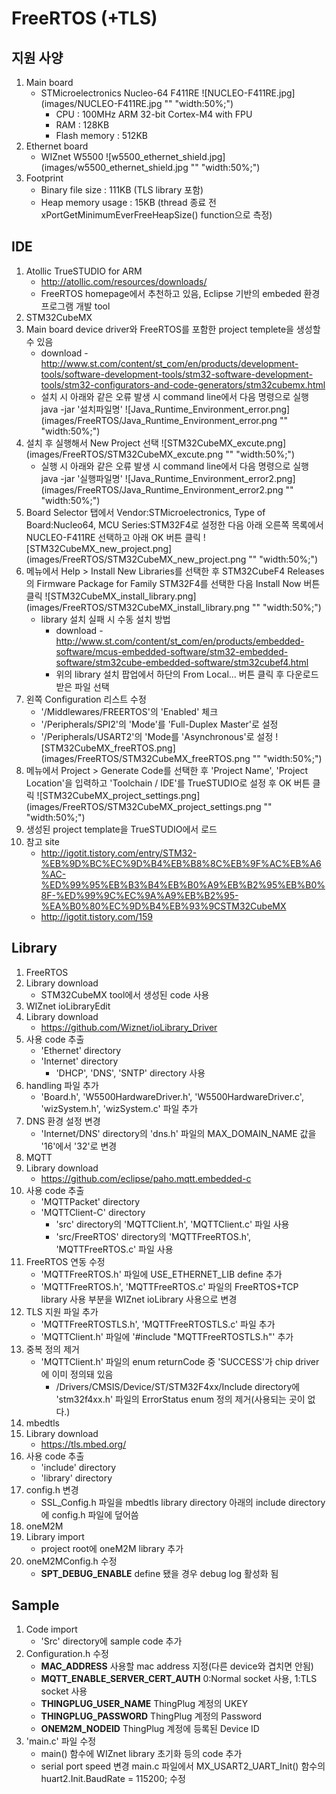FreeRTOS (+TLS)
===

지원 사양
---
1. Main board
	+ STMicroelectronics Nucleo-64 F411RE
	![NUCLEO-F411RE.jpg](images/NUCLEO-F411RE.jpg "" "width:50%;")
		+ CPU : 100MHz ARM 32-bit Cortex-M4 with FPU
		+ RAM : 128KB
		+ Flash memory : 512KB
2. Ethernet board
	+ WIZnet W5500
    ![w5500_ethernet_shield.jpg](images/w5500_ethernet_shield.jpg "" "width:50%;")
3. Footprint
	+ Binary file size : 111KB (TLS library 포함)
	+ Heap memory usage : 15KB (thread 종료 전 xPortGetMinimumEverFreeHeapSize() function으로 측정)

IDE
---
1. Atollic TrueSTUDIO for ARM
	+ http://atollic.com/resources/downloads/
	+ FreeRTOS homepage에서 추천하고 있음, Eclipse 기반의 embeded 환경 프로그램 개발 tool
2. STM32CubeMX
 1. Main board device driver와 FreeRTOS를 포함한 project templete을 생성할 수 있음
	+ download - http://www.st.com/content/st_com/en/products/development-tools/software-development-tools/stm32-software-development-tools/stm32-configurators-and-code-generators/stm32cubemx.html
	+ 설치 시 아래와 같은 오류 발생 시 command line에서 다음 명령으로 실행
			java -jar '설치파일명'
		![Java_Runtime_Environment_error.png](images/FreeRTOS/Java_Runtime_Environment_error.png "" "width:50%;")
 2. 설치 후 실행해서 New Project 선택
	![STM32CubeMX_excute.png](images/FreeRTOS/STM32CubeMX_excute.png "" "width:50%;")
	+ 실행 시 아래와 같은 오류 발생 시 command line에서 다음 명령으로 실행
			java -jar '실행파일명'
		![Java_Runtime_Environment_error2.png](images/FreeRTOS/Java_Runtime_Environment_error2.png "" "width:50%;")
 3. Board Selector 탭에서 Vendor:STMicroelectronics, Type of Board:Nucleo64, MCU Series:STM32F4로 설정한 다음 아래 오른쪽 목록에서 NUCLEO-F411RE 선택하고 아래 OK 버튼 클릭
	![STM32CubeMX_new_project.png](images/FreeRTOS/STM32CubeMX_new_project.png "" "width:50%;")
 4. 메뉴에서 Help > Install New Libraries를 선택한 후 STM32CubeF4 Releases의 Firmware Package for Family STM32F4를 선택한 다음 Install Now 버튼 클릭
	![STM32CubeMX_install_library.png](images/FreeRTOS/STM32CubeMX_install_library.png "" "width:50%;")
	+ library 설치 실패 시 수동 설치 방법
		+ download - http://www.st.com/content/st_com/en/products/embedded-software/mcus-embedded-software/stm32-embedded-software/stm32cube-embedded-software/stm32cubef4.html
		+ 위의 library 설치 팝업에서 하단의 From Local... 버튼 클릭 후 다운로드 받은 파일 선택
 5. 왼쪽 Configuration 리스트 수정
	+ '/Middlewares/FREERTOS'의 'Enabled' 체크
	+ '/Peripherals/SPI2'의 'Mode'를 'Full-Duplex Master'로 설정
	+ '/Peripherals/USART2'의 'Mode를 'Asynchronous'로 설정
	![STM32CubeMX_freeRTOS.png](images/FreeRTOS/STM32CubeMX_freeRTOS.png "" "width:50%;")
 6. 메뉴에서 Project > Generate Code를 선택한 후 'Project Name', 'Project Location'을 입력하고 'Toolchain / IDE'를 TrueSTUDIO로 설정 후 OK 버튼 클릭
	![STM32CubeMX_project_settings.png](images/FreeRTOS/STM32CubeMX_project_settings.png "" "width:50%;")
 7. 생성된 project template을 TrueSTUDIO에서 로드
 8. 참고 site
	+ http://igotit.tistory.com/entry/STM32-%EB%9D%BC%EC%9D%B4%EB%B8%8C%EB%9F%AC%EB%A6%AC-%ED%99%95%EB%B3%B4%EB%B0%A9%EB%B2%95%EB%B0%8F-%ED%99%9C%EC%9A%A9%EB%B2%95-%EA%B0%80%EC%9D%B4%EB%93%9CSTM32CubeMX
	+ http://igotit.tistory.com/159

Library
---
1. FreeRTOS
 1. Library download
	+ STM32CubeMX tool에서 생성된 code 사용
2. WIZnet ioLibraryEdit
 1. Library download
	+ https://github.com/Wiznet/ioLibrary_Driver
 2. 사용 code 추출
	+ 'Ethernet' directory
	+ 'Internet' directory
		+ 'DHCP', 'DNS', 'SNTP' directory 사용
 3. handling 파일 추가
	+ 'Board.h', 'W5500HardwareDriver.h', 'W5500HardwareDriver.c', 'wizSystem.h', 'wizSystem.c' 파일 추가
 4. DNS 환경 설정 변경
	+ 'Internet/DNS' directory의 'dns.h' 파일의 MAX_DOMAIN_NAME 값을 '16'에서 '32'로 변경
3. MQTT
 1. Library download
	+ https://github.com/eclipse/paho.mqtt.embedded-c
 2. 사용 code 추출
	+ 'MQTTPacket' directory
	+ 'MQTTClient-C' directory
		+ 'src' directory의 'MQTTClient.h', 'MQTTClient.c' 파일 사용
		+ 'src/FreeRTOS' directory의 'MQTTFreeRTOS.h', 'MQTTFreeRTOS.c' 파일 사용
 3. FreeRTOS 연동 수정
	+ 'MQTTFreeRTOS.h' 파일에 USE_ETHERNET_LIB define 추가
	+ 'MQTTFreeRTOS.h', 'MQTTFreeRTOS.c' 파일의 FreeRTOS+TCP library 사용 부분을 WIZnet ioLibrary 사용으로 변경
 4. TLS 지원 파일 추가
	+ 'MQTTFreeRTOSTLS.h', 'MQTTFreeRTOSTLS.c' 파일 추가
	+ 'MQTTClient.h' 파일에 '#include "MQTTFreeRTOSTLS.h"' 추가
 5. 중복 정의 제거
	+ 'MQTTClient.h' 파일의 enum returnCode 중 'SUCCESS'가 chip driver에 이미 정의돼 있음
		+ /Drivers/CMSIS/Device/ST/STM32F4xx/Include directory에 'stm32f4xx.h' 파일의 ErrorStatus enum 정의 제거(사용되는 곳이 없다.)
4. mbedtls
 1. Library download
	+ https://tls.mbed.org/
 2. 사용 code 추출
	+ 'include' directory
	+ 'library' directory
 3. config.h 변경
	+ SSL_Config.h 파일을 mbedtls library directory 아래의 include directory에 config.h 파일에 덮어씀
5. oneM2M
 1. Library import
	+ project root에 oneM2M library 추가
 2. oneM2MConfig.h 수정
	+ __SPT_DEBUG_ENABLE__
		define 됐을 경우 debug log 활성화 됨

Sample
---
 1. Code import
	+ 'Src' directory에 sample code 추가
 2. Configuration.h 수정
	+ __MAC_ADDRESS__
		사용할 mac address 지정(다른 device와 겹치면 안됨)
	+ __MQTT_ENABLE_SERVER_CERT_AUTH__
		0:Normal socket 사용, 1:TLS socket 사용
	+ __THINGPLUG_USER_NAME__
		ThingPlug 계정의 UKEY
	+ __THINGPLUG_PASSWORD__
		ThingPlug 계정의 Password
	+ __ONEM2M_NODEID__
		ThingPlug 계정에 등록된 Device ID
 3. 'main.c' 파일 수정
	+ main() 함수에 WIZnet library 초기화 등의 code 추가
	+ serial port speed 변경
		main.c 파일에서 MX_USART2_UART_Init() 함수의 huart2.Init.BaudRate = 115200; 수정